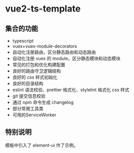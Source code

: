 # vue2-ts-template

## 集合的功能

- typescript
- vuex+vuex-module-decorators
- 自动化注册路由，区分静态路由和动态路由
- 自动化注册 vuex 的 module，区分静态模块和动态模块
- 常见的打包和优化构建配置
- 良好的路由守卫逻辑结构
- 良好的 css 样式初始化
- 良好的目录结构
- eslint 语法校验、prettier 格式化、stylelint 格式化 css 样式
- git 提交信息校验
- 通过 npm 命令生成 changelog
- 部分常用工具类
- 可用的ServiceWorker

## 特别说明

模板中引入了 element-ui 作了示例。
